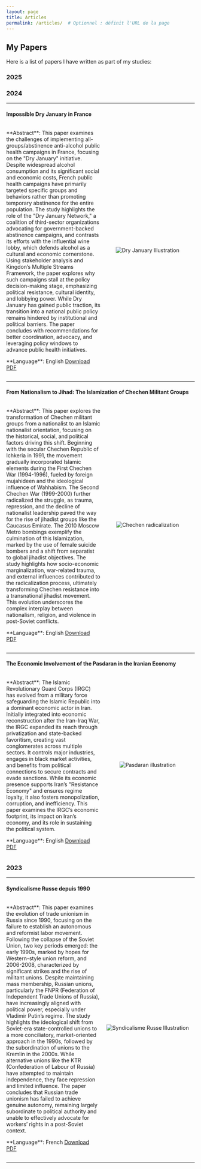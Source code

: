 ```yaml
---
layout: page
title: Articles
permalink: /articles/  # Optionnel : définit l'URL de la page
---
```


## My Papers

Here is a list of papers I have written as part of my studies:

### 2025



### 2024

---

#### Impossible Dry January in France  
<div style="display: flex; align-items: center;">
  <div style="flex: 1;">
    <p>
      **Abstract**:  
      This paper examines the challenges of implementing all-groups/abstinence anti-alcohol public health campaigns in France, focusing on the "Dry January" initiative. Despite widespread alcohol consumption and its significant social and economic costs, French public health campaigns have primarily targeted specific groups and behaviors rather than promoting temporary abstinence for the entire population. The study highlights the role of the "Dry January Network," a coalition of third-sector organizations advocating for government-backed abstinence campaigns, and contrasts its efforts with the influential wine lobby, which defends alcohol as a cultural and economic cornerstone. Using stakeholder analysis and Kingdon’s Multiple Streams Framework, the paper explores why such campaigns stall at the policy decision-making stage, emphasizing political resistance, cultural identity, and lobbying power. While Dry January has gained public traction, its transition into a national public policy remains hindered by institutional and political barriers. The paper concludes with recommendations for better coordination, advocacy, and leveraging policy windows to advance public health initiatives.
    </p>
    <p>
      **Language**: English  
       <a href="{{ site.baseurl }}/download/Impossible%20Dry%20January%20in%20France.pdf" download>Download PDF</a>   
    </p>
  </div>
  <div style="flex: 1; text-align: center;">
    <img src="{{ site.baseurl }}/images/dry_january.jpg" alt="Dry January Illustration" style="max-width: 100%; height: auto;">
  </div>
</div>

---

#### From Nationalism to Jihad: The Islamization of Chechen Militant Groups  
<div style="display: flex; align-items: center;">
  <div style="flex: 1;">
    <p>
      **Abstract**:  
     This paper explores the transformation of Chechen militant groups from a nationalist to an Islamic nationalist orientation, focusing on the historical, social, and political factors driving this shift. Beginning with the secular Chechen Republic of Ichkeria in 1991, the movement gradually incorporated Islamic elements during the First Chechen War (1994-1996), fueled by foreign mujahideen and the ideological influence of Wahhabism. The Second Chechen War (1999-2000) further radicalized the struggle, as trauma, repression, and the decline of nationalist leadership paved the way for the rise of jihadist groups like the Caucasus Emirate. The 2010 Moscow Metro bombings exemplify the culmination of this Islamization, marked by the use of female suicide bombers and a shift from separatist to global jihadist objectives. The study highlights how socio-economic marginalization, war-related trauma, and external influences contributed to the radicalization process, ultimately transforming Chechen resistance into a transnational jihadist movement. This evolution underscores the complex interplay between nationalism, religion, and violence in post-Soviet conflicts.
    </p>
    <p>
      **Language**: English 
      <a href="{{ site.baseurl }}/download/Chechen%20Rebellion%20-%20a%20radicalization%20process.pdf" download>Download PDF</a> 
    </p>
  </div>
  <div style="flex: 1; text-align: center;">
  <img src="{{ site.baseurl }}/images/chechen.jpg" alt="Chechen radicalization" style="max-width: 100%; height: auto;">
  </div>
</div>

---

#### The Economic Involvement of the Pasdaran in the Iranian Economy

<div style="display: flex; align-items: center;">
  <div style="flex: 1;">
    <p>
      **Abstract**: 
      The Islamic Revolutionary Guard Corps (IRGC) has evolved from a military force safeguarding the Islamic Republic into a dominant economic actor in Iran. Initially integrated into economic reconstruction after the Iran-Iraq War, the IRGC expanded its reach through privatization and state-backed favoritism, creating vast conglomerates across multiple sectors. It controls major industries, engages in black market activities, and benefits from political connections to secure contracts and evade sanctions. While its economic presence supports Iran’s "Resistance Economy" and ensures regime loyalty, it also fosters monopolization, corruption, and inefficiency. This paper examines the IRGC’s economic footprint, its impact on Iran’s economy, and its role in sustaining the political system.
    </p>
    <p>
      **Language**: English 
      <a href="{{ site.baseurl }}/download/Iran_Pasdaran_Economy.pdf" download>Download PDF</a> 
    </p>
  </div>
  <div style="flex: 1; text-align: center;">
  <img src="{{ site.baseurl }}/images/pasdaran.jpg" alt="Pasdaran illustration" style="max-width: 100%; height: auto;">
  </div>
</div>

### 2023

---

#### Syndicalisme Russe depuis 1990  
<div style="display: flex; align-items: center;">
  <div style="flex: 1;">
    <p>
      **Abstract**:  
      This paper examines the evolution of trade unionism in Russia since 1990, focusing on the failure to establish an autonomous and reformist labor movement. Following the collapse of the Soviet Union, two key periods emerged: the early 1990s, marked by hopes for Western-style union reform, and 2006-2008, characterized by significant strikes and the rise of militant unions. Despite maintaining mass membership, Russian unions, particularly the FNPR (Federation of Independent Trade Unions of Russia), have increasingly aligned with political power, especially under Vladimir Putin’s regime. The study highlights the ideological shift from Soviet-era state-controlled unions to a more conciliatory, market-oriented approach in the 1990s, followed by the subordination of unions to the Kremlin in the 2000s. While alternative unions like the KTR (Confederation of Labour of Russia) have attempted to maintain independence, they face repression and limited influence. The paper concludes that Russian trade unionism has failed to achieve genuine autonomy, remaining largely subordinate to political authority and unable to effectively advocate for workers’ rights in a post-Soviet context.
    </p>
    <p>
      **Language**: French  
      <a href="{{ site.baseurl }}/download/Syndicalisme%20Russe%20depuis%201990.pdf" download>Download PDF</a>  
    </p>
  </div>
  <div style="flex: 1; text-align: center;">
    <img src="{{ site.baseurl }}/images/syndicalisme_russe.jpg" alt="Syndicalisme Russe Illustration" style="max-width: 100%; height: auto;">
  </div>
</div>

---